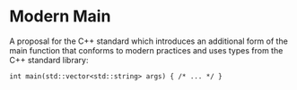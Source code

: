 Modern Main
===========

A proposal for the C++ standard which introduces an additional form of the main function that conforms to modern practices and uses types from the C++ standard library:

    int main(std::vector<std::string> args) { /* ... */ }
